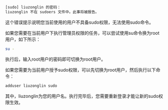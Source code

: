 ```sh
[sudo] liuzonglin 的密码：
liuzonglin 不在 sudoers 文件中。此事将被报告。
```

这个错误提示说明您当前使用的用户不具备sudo权限，无法使用sudo命令。

如果您需要在当前用户下执行管理员权限的任务，可以尝试使用su命令换为root用户，如下所示：

```sh
su -
```

执行后，输入root用户的密码即可切换为root用户。

如果您需要为当前用户授予sudo权限，可以先切换为root用户，然后执行以下命令：

```sh
adduser liuzonglin sudo
```

其中，liuzonglin为您的用户名。执行完毕后，您需要重新登录才能让新的sudo权限生效。
